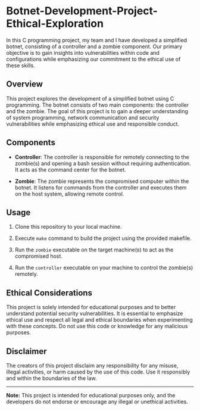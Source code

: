 # Botnet-Development-Project-Ethical-Exploration

In this C programming project, my team and I have developed a simplified botnet, consisting of a controller and a zombie component. 
Our primary objective is to gain insights into vulnerabilities within code and configurations while emphasizing 
our commitment to the ethical use of these skills.

## Overview

This project explores the development of a simplified botnet using C programming. 
The botnet consists of two main components: the controller and the zombie. 
The goal of this project is to gain a deeper understanding of system programming, network communication 
and security vulnerabilities while emphasizing ethical use and responsible conduct.

## Components

- **Controller**: The controller is responsible for remotely connecting to the zombie(s) and opening a bash session without requiring authentication. It acts as the command center for the botnet.

- **Zombie**: The zombie represents the compromised computer within the botnet. It listens for commands from the controller and executes them on the host system, allowing remote control.

## Usage

1. Clone this repository to your local machine.

2. Execute `make` command to build the project using the provided makefile.

3. Run the `zombie` executable on the target machine(s) to act as the compromised host.

4. Run the `controller` executable on your machine to control the zombie(s) remotely.

## Ethical Considerations

This project is solely intended for educational purposes and to better understand potential security vulnerabilities. 
It is essential to emphasize ethical use and respect all legal and ethical boundaries when experimenting with these concepts. 
Do not use this code or knowledge for any malicious purposes.

## Disclaimer

The creators of this project disclaim any responsibility for any misuse, illegal activities, or harm caused by the use of this code. 
Use it responsibly and within the boundaries of the law.

---

**Note:** This project is intended for educational purposes only, and the developers do not endorse or encourage any illegal or unethical activities.
